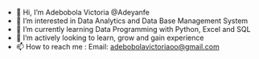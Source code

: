 - 👋 Hi, I’m Adebobola Victoria @Adeyanfe
- 👀 I’m interested in Data Analytics and Data Base Management System
- 🌱 I’m currently learning Data Programming with Python, Excel and SQL
- 💞️ I’m actively looking to learn, grow and gain experience
- 📫 How to reach me : Email: adebobolavictoriaoo@gmail.com
